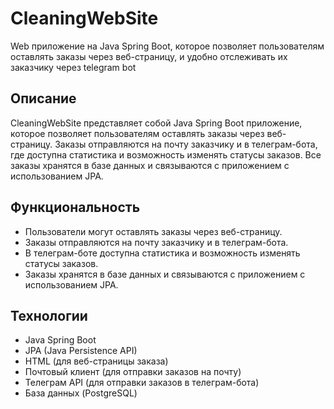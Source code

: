 # CleaningWebSite
Web приложение на Java Spring Boot, которое позволяет пользователям оставлять заказы через веб-страницу, и удобно отслеживать их заказчику через telegram bot

## Описание

CleaningWebSite представляет собой Java Spring Boot приложение, которое позволяет пользователям оставлять заказы через веб-страницу. Заказы отправляются на почту заказчику и в телеграм-бота, где доступна статистика и возможность изменять статусы заказов. Все заказы хранятся в базе данных и связываются с приложением с использованием JPA.

## Функциональность

- Пользователи могут оставлять заказы через веб-страницу.
- Заказы отправляются на почту заказчику и в телеграм-бота.
- В телеграм-боте доступна статистика и возможность изменять статусы заказов.
- Заказы хранятся в базе данных и связываются с приложением с использованием JPA.

## Технологии

- Java Spring Boot
- JPA (Java Persistence API)
- HTML (для веб-страницы заказа)
- Почтовый клиент (для отправки заказов на почту)
- Телеграм API (для отправки заказов в телеграм-бота)
- База данных (PostgreSQL)
